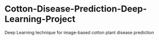 # Cotton-Disease-Prediction-Deep-Learning-Project
Deep Learning technique for image-based cotton plant disease prediction
